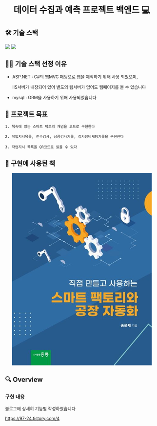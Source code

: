 <h1 align="center">데이터 수집과 예측 프로젝트 백엔드 💻 </h1>

## 🛠️ 기술 스택


<img src="https://img.shields.io/badge/dotnet-512BD4?style=for-the-badge&logo=dotnet&logoColor=white" /> 
<img src="https://img.shields.io/badge/mysql-4479A1?style=round&logo=mysql&logoColor=white" />


## 🤹🏻 기술 스택 선정 이유

- ASP.NET : C#의 웹MVC 패텅으로 웹을 제작하기 위해 사용 되었으며,<p></p>
  IIS서버가 내장되어 있어 별도의 웹서버가 없어도 웹페이지를 볼 수 있습니다<p></p>
- mysql : ORM을 사용하기 위해 사용되었습니다
## 📌 프로젝트 목표

```sh
1. 책속에 있는 스마트 팩토리 개념을 코드로 구현한다

2. 작업지시목록, 전수검사, 상품검사기록, 검사장비세팅기록을 구현한다

3. 작업지시 목록을 QR코드로 읽을 수 있다
```

## 📄 구현에 사용된 책

<center>
    <img src="./img/구현에 사용된 책.jpg" />
</center>

## 🔍 Overview

### 구현 내용
블로그에 상세히 기능별 작성하였습니다<p></p>
https://97-24.tistory.com/4
